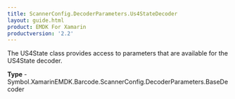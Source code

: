 ```yaml
---
title: ScannerConfig.DecoderParameters.Us4StateDecoder
layout: guide.html
product: EMDK For Xamarin
productversion: '2.2'
---
```

The US4State class provides access to parameters that are available for the US4State decoder.

**Type** - Symbol.XamarinEMDK.Barcode.ScannerConfig.DecoderParameters.BaseDecoder







